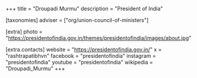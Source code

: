 +++
title = "Droupadi Murmu"
description = "President of India"

[taxonomies]
adviser = ["org/union-council-of-ministers"]

[extra]
photo = "https://presidentofindia.gov.in/themes/presidentofindia/images/about.jpg"

[extra.contacts]
website = "https://presidentofindia.gov.in/"
x = "rashtrapatibhvn"
facebook = "presidentofindia"
instagram = "presidentofindia"
youtube = "presidentofindia"
wikipedia = "Droupadi_Murmu"
+++
